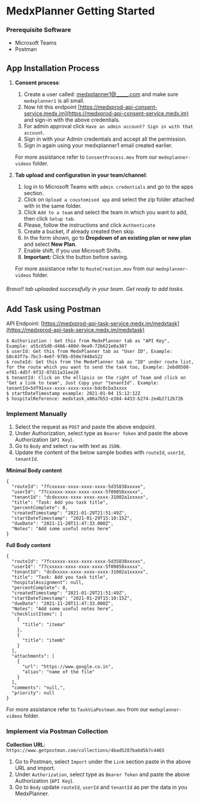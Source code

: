 # MedxPlanner Getting Started

### Prerequisite Software

- Microsoft Teams 
- Postman

## App Installation Process

1. **Consent process**: 

   1. Create a user called: [medxplanner1@_____.com](mailto:medxplanner1@_____.com) and make sure `medxplanner1` is all small.
   2. Now hit this endpoint [https://medxprod-api-consent-service.medx.im](https://medxprod-api-consent-service.medx.im) and sign-in with the above credentials.
   3. For admin approval click `Have an admin account? Sign in with that account`.
   4. Sign in with your Admin credentials and accept all the permission.
   5. Sign in again using your medxplanner1 email created earlier.
   
    For more assistance refer to `ConsentProcess.mov` from our `medxplanner-videos` folder.

2. **Tab upload and configuration in your team/channel**:
  
   1. log in to Microsoft Teams with `admin credentials` and go to the apps section.
   2. Click on `Upload a coustomised app` and select the zip folder attached with in the same folder.
   3. Click `Add to a team` and select the team in which you want to add, then click `Setup tab`.
   4. Please, follow the instructions and click `Authenticate`
   5. Create a bucket, if already created then skip.
   6. In the form shown, go to **Dropdown of an existing plan or new plan** and select **New Plan**.
   7. Enable shift, if you use Microsoft Shifts.
   8. **Important:** Click the button before saving.
   
    For more assistance refer to `RouteCreation.mov` from our `medxplanner-videos` folder.
######  Bravo!! tab uploaded successfully in your team. Get ready to add tasks.

## Add Task using Postman

   API Endpoint: [https://medxprod-api-task-service.medx.im/medxtask](https://medxprod-api-task-service.medx.im/medxtask)
   ```
   $ Authorization : Get this from MedxPlanner tab as "API Key",  Example: a55c65d0-d466-480d-9ea9-72b621e0a307
   $ userId: Get this from MedxPlanner tab as "User ID", Example: b8c43f7a-7bc3-4e6f-978b-050e7448a522
   $ routeId: Get this from the MedxPlanner tab as "ID" under route list, for the route which you want to send the task too, Example: 2ebd0508-ef81-4d5f-9f32-07d11a31ee20
   $ tenantId: Click on the ellipsis on the right of Team and click on "Get a link to team", Just Copy your "tenantId". Example: tenantId=5df91xxx-xxxx-xxxx-xxxx-bdc0cba3xxxx
   $ startDateTimestamp example: 2021-01-04 15:12:12Z
   $ hospitalReference: medxtask_a06a7b53-e384-4433-b274-2e4b2712b726
   ```
   
   ### Implement Manually

   1. Select the request as `POST` and paste the above endpoint.
   2. Under Authorization, select type as `Bearer Token` and paste the above Authorization (`API Key`).
   3. Go to `Body` and select `raw` with text as `JSON`.
   4. Update the content of the below sample bodies with `routeId`, `userId`, `tenantId`.
   
**Minimal Body content**

```
{
  "routeId": "7fcxxxxx-xxxx-xxxx-xxxx-5d35838xxxxx",
  "userId": "77cxxxxx-xxxx-xxxx-xxxx-5f09858xxxxx",
  "tenantId": "dcdxxxxx-xxxx-xxxx-xxxx-31002a1xxxxx",
  "title": "Task: Add you task title",
  "percentComplete": 0,
  "createdTimestamp": "2021-01-29T21:51:49Z",
  "startDateTimestamp": "2021-01-29T15:10:15Z",
  "dueDate": "2021-11-20T11:47:33.000Z",
  "Notes": "Add some useful notes here"
}

```

**Full Body content**

```
{
  "routeId": "7fcxxxxx-xxxx-xxxx-xxxx-5d35838xxxxx",
  "userId": "77cxxxxx-xxxx-xxxx-xxxx-5f09858xxxxx",
  "tenantId": "dcdxxxxx-xxxx-xxxx-xxxx-31002a1xxxxx",
  "title": "Task: Add you task title",
  "hospitalAssignment": null,
  "percentComplete": 0,
  "createdTimestamp": "2021-01-29T21:51:49Z",
  "startDateTimestamp": "2021-01-29T15:10:15Z",
  "dueDate": "2021-11-20T11:47:33.000Z",
  "Notes": "Add some useful notes here",
  "checklistItems": [
    {
      "title": "itema"
    },
    {
      "title": "itemb"
    }
  ],
  "attachments": [
    {
      "url": "https://www.google.co.in",
      "alias": "name of the file"
    }
  ],
  "comments": "null,",
  "priority": null
}
```

For more assistance refer to `TaskViaPostman.mov` from our `medxplanner-videos` folder.

   ### Implement via Postman Collection
   
   **Collection URL**: `https://www.getpostman.com/collections/4bad5287ba6d5b7c4465`
   
   1. Go to Postman, select `Import` under the `Link` section paste in the above URL and import.
   2. Under `Authorization`, select type as `Bearer Token` and paste the above Authorization (`API Key`).
   3. Go to `Body` update `routeId`, `userId` and `tenantId` as per the data in you MedxPlanner.
   
